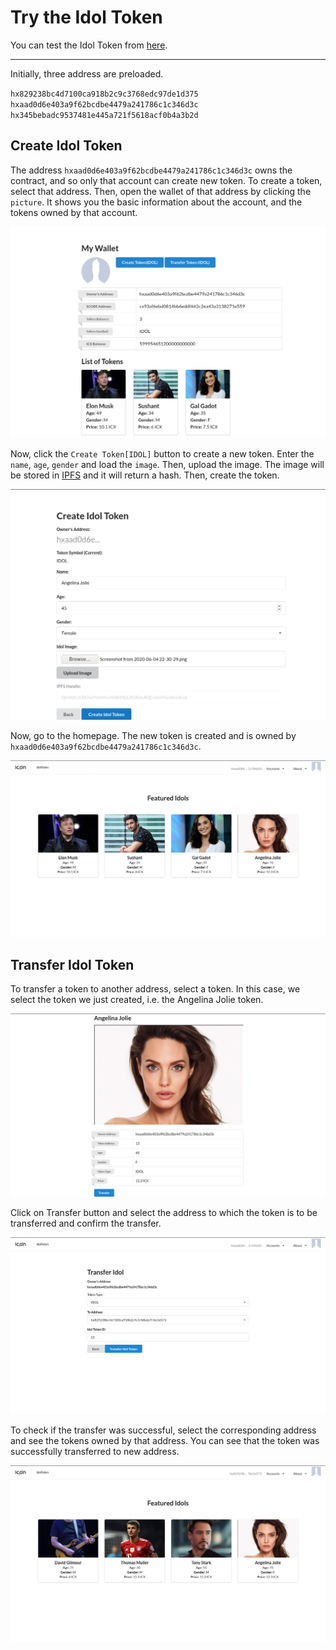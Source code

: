 # Try the Idol Token
You can test the Idol Token from [here](https://idoltoken.opendevicon.io).

---

Initially, three address are preloaded. 


`hx829238bc4d7100ca918b2c9c3768edc97de1d375`\
`hxaad0d6e403a9f62bcdbe4479a241786c1c346d3c`\
`hx345bebadc9537481e445a721f5618acf0b4a3b2d`

## Create Idol Token
The address `hxaad0d6e403a9f62bcdbe4479a241786c1c346d3c` owns the contract, and so only that account can create new token. To create a token, select that address. Then, open the wallet of that address by clicking the `picture`. It shows you the basic information about the account, and the tokens owned by that account.


![](../assets/wallet.png)


Now, click the `Create Token[IDOL]` button to create a new token. Enter the `name`, `age`, `gender` and load the `image`. Then, upload the image.  The image will be stored in [IPFS](https://ipfs.io/) and it will return a hash. Then, create the token. 


![](../assets/createidoltoken.png)


Now, go to the homepage. The new token is created and is owned by `hxaad0d6e403a9f62bcdbe4479a241786c1c346d3c`.


![](../assets/listofidols.png)

## Transfer Idol Token
To transfer a token to another address, select a token. In this case, we select the token we just created, i.e. the  Angelina Jolie token.


![](../assets/selecttoken.png)


Click on Transfer button and select the address to which the token is to be transferred and confirm the transfer.



![](../assets/transfer.png)


To check if the transfer was successful, select the corresponding address and see the tokens owned by that address. You can see that the token was successfully transferred to new address.


![](../assets/newlistaftertransfer.png) 